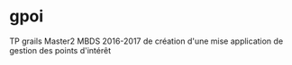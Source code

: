 # gpoi
TP grails Master2 MBDS 2016-2017 de création d'une mise application de gestion des points d'intérêt 
